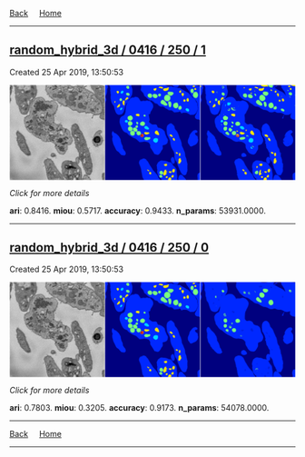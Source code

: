 
[Back](..)&nbsp;&nbsp;&nbsp;&nbsp;&nbsp;[Home](https://leapmanlab.github.io/snapshots)

---

<div class="summary"><a href="1"><h2>random_hybrid_3d / 0416 / 250 / 1</h2></a><p>Created 25 Apr 2019, 13:50:53
</p><a href="1"><img src="1/media/summary.png" align="center"></a><p>
<i>Click for more details</i>
</p></div>

**ari**: 0.8416. **miou**: 0.5717. **accuracy**: 0.9433. **n_params**: 53931.0000. 

---

<div class="summary"><a href="0"><h2>random_hybrid_3d / 0416 / 250 / 0</h2></a><p>Created 25 Apr 2019, 13:50:53
</p><a href="0"><img src="0/media/summary.png" align="center"></a><p>
<i>Click for more details</i>
</p></div>

**ari**: 0.7803. **miou**: 0.3205. **accuracy**: 0.9173. **n_params**: 54078.0000. 

---

[Back](..)&nbsp;&nbsp;&nbsp;&nbsp;&nbsp;[Home](https://leapmanlab.github.io/snapshots)

---